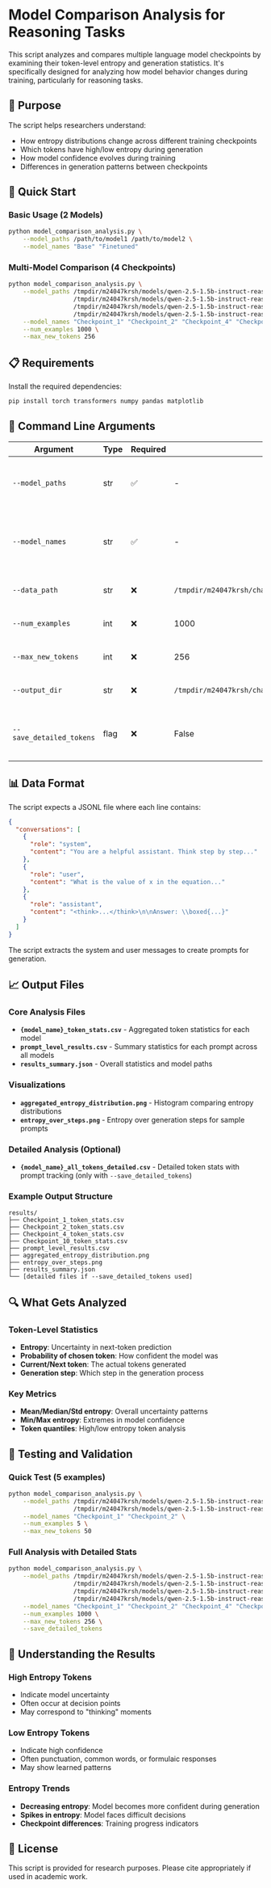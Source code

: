 # Model Comparison Analysis for Reasoning Tasks

This script analyzes and compares multiple language model checkpoints by examining their token-level entropy and generation statistics. It's specifically designed for analyzing how model behavior changes during training, particularly for reasoning tasks.

## 🎯 Purpose

The script helps researchers understand:
- How entropy distributions change across different training checkpoints
- Which tokens have high/low entropy during generation
- How model confidence evolves during training
- Differences in generation patterns between checkpoints

## 🚀 Quick Start

### Basic Usage (2 Models)
```bash
python model_comparison_analysis.py \
    --model_paths /path/to/model1 /path/to/model2 \
    --model_names "Base" "Finetuned"
```

### Multi-Model Comparison (4 Checkpoints)
```bash
python model_comparison_analysis.py \
    --model_paths /tmpdir/m24047krsh/models/qwen-2.5-1.5b-instruct-reasoning-sft-checkpoint-1-of-10 \
                  /tmpdir/m24047krsh/models/qwen-2.5-1.5b-instruct-reasoning-sft-checkpoint-2-of-10 \
                  /tmpdir/m24047krsh/models/qwen-2.5-1.5b-instruct-reasoning-sft-checkpoint-4-of-10 \
                  /tmpdir/m24047krsh/models/qwen-2.5-1.5b-instruct-reasoning-sft-checkpoint-10-of-10 \
    --model_names "Checkpoint_1" "Checkpoint_2" "Checkpoint_4" "Checkpoint_10" \
    --num_examples 1000 \
    --max_new_tokens 256
```

## 📋 Requirements

Install the required dependencies:
```bash
pip install torch transformers numpy pandas matplotlib
```

## 🔧 Command Line Arguments

| Argument | Type | Required | Default | Description |
|----------|------|----------|---------|-------------|
| `--model_paths` | str | ✅ | - | Paths to model checkpoints (space-separated) |
| `--model_names` | str | ✅ | - | Names for the models (space-separated, same order as paths) |
| `--data_path` | str | ❌ | `/tmpdir/m24047krsh/changes_in_reasoning/data_full.jsonl` | Path to JSONL data file |
| `--num_examples` | int | ❌ | 1000 | Number of examples to process |
| `--max_new_tokens` | int | ❌ | 256 | Maximum new tokens to generate |
| `--output_dir` | str | ❌ | `/tmpdir/m24047krsh/changes_in_reasoning/results` | Output directory for results |
| `--save_detailed_tokens` | flag | ❌ | False | Save detailed token-level stats (can be large) |

## 📊 Data Format

The script expects a JSONL file where each line contains:
```json
{
  "conversations": [
    {
      "role": "system",
      "content": "You are a helpful assistant. Think step by step..."
    },
    {
      "role": "user", 
      "content": "What is the value of x in the equation..."
    },
    {
      "role": "assistant",
      "content": "<think>...</think>\n\nAnswer: \\boxed{...}"
    }
  ]
}
```

The script extracts the system and user messages to create prompts for generation.

## 📈 Output Files

### Core Analysis Files
- **`{model_name}_token_stats.csv`** - Aggregated token statistics for each model
- **`prompt_level_results.csv`** - Summary statistics for each prompt across all models
- **`results_summary.json`** - Overall statistics and model paths

### Visualizations
- **`aggregated_entropy_distribution.png`** - Histogram comparing entropy distributions
- **`entropy_over_steps.png`** - Entropy over generation steps for sample prompts

### Detailed Analysis (Optional)
- **`{model_name}_all_tokens_detailed.csv`** - Detailed token stats with prompt tracking (only with `--save_detailed_tokens`)

### Example Output Structure
```
results/
├── Checkpoint_1_token_stats.csv
├── Checkpoint_2_token_stats.csv
├── Checkpoint_4_token_stats.csv
├── Checkpoint_10_token_stats.csv
├── prompt_level_results.csv
├── aggregated_entropy_distribution.png
├── entropy_over_steps.png
├── results_summary.json
└── [detailed files if --save_detailed_tokens used]
```

## 🔍 What Gets Analyzed

### Token-Level Statistics
- **Entropy**: Uncertainty in next-token prediction
- **Probability of chosen token**: How confident the model was
- **Current/Next token**: The actual tokens generated
- **Generation step**: Which step in the generation process

### Key Metrics
- **Mean/Median/Std entropy**: Overall uncertainty patterns
- **Min/Max entropy**: Extremes in model confidence
- **Token quantiles**: High/low entropy token analysis

## 🧪 Testing and Validation

### Quick Test (5 examples)
```bash
python model_comparison_analysis.py \
    --model_paths /tmpdir/m24047krsh/models/qwen-2.5-1.5b-instruct-reasoning-sft-checkpoint-1-of-10 \
                  /tmpdir/m24047krsh/models/qwen-2.5-1.5b-instruct-reasoning-sft-checkpoint-2-of-10 \
    --model_names "Checkpoint_1" "Checkpoint_2" \
    --num_examples 5 \
    --max_new_tokens 50
```

### Full Analysis with Detailed Stats
```bash
python model_comparison_analysis.py \
    --model_paths /tmpdir/m24047krsh/models/qwen-2.5-1.5b-instruct-reasoning-sft-checkpoint-1-of-10 \
                  /tmpdir/m24047krsh/models/qwen-2.5-1.5b-instruct-reasoning-sft-checkpoint-2-of-10 \
                  /tmpdir/m24047krsh/models/qwen-2.5-1.5b-instruct-reasoning-sft-checkpoint-4-of-10 \
                  /tmpdir/m24047krsh/models/qwen-2.5-1.5b-instruct-reasoning-sft-checkpoint-10-of-10 \
    --model_names "Checkpoint_1" "Checkpoint_2" "Checkpoint_4" "Checkpoint_10" \
    --num_examples 1000 \
    --max_new_tokens 256 \
    --save_detailed_tokens
```

## 🔬 Understanding the Results

### High Entropy Tokens
- Indicate model uncertainty
- Often occur at decision points
- May correspond to "thinking" moments

### Low Entropy Tokens
- Indicate high confidence
- Often punctuation, common words, or formulaic responses
- May show learned patterns

### Entropy Trends
- **Decreasing entropy**: Model becomes more confident during generation
- **Spikes in entropy**: Model faces difficult decisions
- **Checkpoint differences**: Training progress indicators



## 📄 License

This script is provided for research purposes. Please cite appropriately if used in academic work. 
